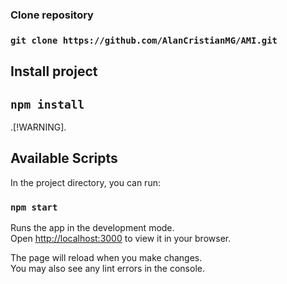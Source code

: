 ### Clone repository

### `git clone https://github.com/AlanCristianMG/AMI.git`

## Install project

## `npm install`

.[!WARNING].

## Available Scripts

In the project directory, you can run:

### `npm start`

Runs the app in the development mode.\
Open [http://localhost:3000](http://localhost:3000) to view it in your browser.

The page will reload when you make changes.\
You may also see any lint errors in the console.

